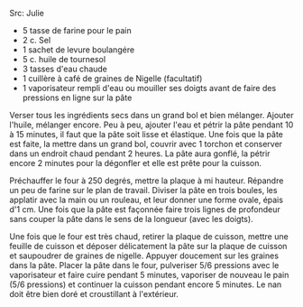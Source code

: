 Src: Julie

- 5 tasse de farine pour le pain
- 2 c. Sel
- 1 sachet de levure boulangére
- 5 c. huile de tournesol
- 3 tasses d'eau chaude
- 1 cuillère à café de graines de Nigelle (facultatif) 
- 1 vaporisateur rempli d'eau ou mouiller ses doigts avant de faire des pressions en ligne sur la pâte


Verser tous les ingrédients secs dans un grand bol et bien mélanger. Ajouter l'huile, mélanger encore. Peu à peu, ajouter l'eau et pétrir la pâte pendant 10 à 15 minutes, il faut que la pâte soit lisse et élastique. Une fois que la pâte est faite, la mettre dans un grand bol, couvrir avec 1 torchon et conserver dans un endroit chaud pendant 2 heures. La pâte aura gonflé, la pétrir encore 2 minutes pour la dégonfler et elle est prête pour la cuisson.

Préchauffer le four à 250 degrés, mettre la plaque à mi hauteur. Répandre un peu de farine sur le plan de travail. Diviser la pâte en trois boules, les applatir avec la main ou un rouleau, et leur donner une forme ovale, épais d'1 cm. Une fois que la pâte est façonnée faire trois lignes de profondeur sans couper la pâte dans le sens de la longueur (avec les doigts).

Une fois que le four est très chaud, retirer la plaque de cuisson, mettre une feuille de cuisson et déposer délicatement la pâte sur la plaque de cuisson et saupoudrer de graines de nigelle. Appuyer doucement sur les graines dans la pâte. Placer la pâte dans le four, pulveriser 5/6 pressions avec le vaporisateur et faire cuire pendant 5 minutes, vaporiser de nouveau le pain (5/6 pressions) et continuer la cuisson pendant encore 5 minutes. Le nan doit être bien doré et croustillant à l'extérieur.
